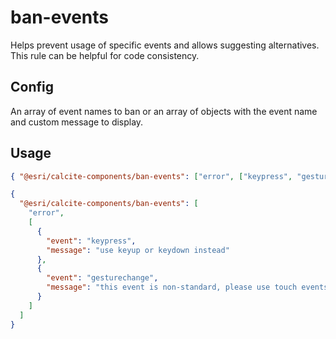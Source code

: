 # ban-events

Helps prevent usage of specific events and allows suggesting alternatives. This rule can be helpful for code consistency.

## Config

An array of event names to ban or an array of objects with the event name and custom message to display.

## Usage

```json
{ "@esri/calcite-components/ban-events": ["error", ["keypress", "gesturechange"]] }
```

```json
{
  "@esri/calcite-components/ban-events": [
    "error",
    [
      {
        "event": "keypress",
        "message": "use keyup or keydown instead"
      },
      {
        "event": "gesturechange",
        "message": "this event is non-standard, please use touch events instead"
      }
    ]
  ]
}
```
